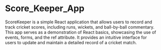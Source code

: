 # Score_Keeper_App
ScoreKeeper is a simple React application that allows users to record and track cricket scores, including runs, wickets, and ball-by-ball commentary.
This app serves as a demonstration of React basics, showcasing the use of events, forms, and the ref attribute. It provides an intuitive interface for users to update and maintain a detailed record of a cricket match.
